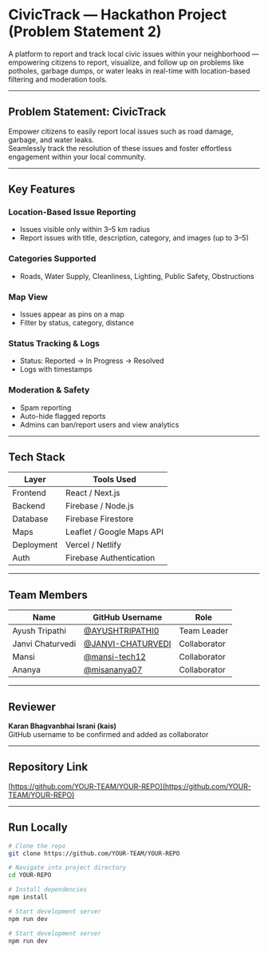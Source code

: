 # CivicTrack — Hackathon Project (Problem Statement 2)

A platform to report and track local civic issues within your neighborhood — empowering citizens to report, visualize, and follow up on problems like potholes, garbage dumps, or water leaks in real-time with location-based filtering and moderation tools.

---

## Problem Statement: CivicTrack

Empower citizens to easily report local issues such as road damage, garbage, and water leaks.  
Seamlessly track the resolution of these issues and foster effortless engagement within your local community.

---

## Key Features

### Location-Based Issue Reporting
- Issues visible only within 3–5 km radius
- Report issues with title, description, category, and images (up to 3–5)


### Categories Supported
- Roads, Water Supply, Cleanliness, Lighting, Public Safety, Obstructions

### Map View
- Issues appear as pins on a map
- Filter by status, category, distance

### Status Tracking & Logs
- Status: Reported → In Progress → Resolved
- Logs with timestamps

### Moderation & Safety
- Spam reporting
- Auto-hide flagged reports
- Admins can ban/report users and view analytics

---

## Tech Stack

| Layer        | Tools Used                 |
|--------------|----------------------------|
| Frontend     | React / Next.js            |
| Backend      | Firebase / Node.js         |
| Database     | Firebase Firestore         |
| Maps         | Leaflet / Google Maps API  |
| Deployment   | Vercel / Netlify           |
| Auth         | Firebase Authentication    |

---

## Team Members

| Name               | GitHub Username                                           | Role         |
|--------------------|-----------------------------------------------------------|--------------|
| Ayush Tripathi     | [@AYUSHTRIPATHI0](https://github.com/AYUSHTRIPATHI0)       | Team Leader  |
| Janvi Chaturvedi   | [@JANVI-CHATURVEDI](https://github.com/JANVI-CHATURVEDI)   | Collaborator |
| Mansi              | [@mansi-tech12](https://github.com/mansi-tech12)           | Collaborator |
| Ananya             | [@misananya07](https://github.com/misananya07)             | Collaborator |

---

## Reviewer

**Karan Bhagvanbhai Israni (kais)**  
GitHub username to be confirmed and added as collaborator

---

## Repository Link
[https://github.com/YOUR-TEAM/YOUR-REPO](https://github.com/YOUR-TEAM/YOUR-REPO)

---

## Run Locally

```bash
# Clone the repo
git clone https://github.com/YOUR-TEAM/YOUR-REPO

# Navigate into project directory
cd YOUR-REPO

# Install dependencies
npm install

# Start development server
npm run dev

# Start development server
npm run dev

